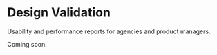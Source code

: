 # Design Validation
Usability and performance reports for agencies and product managers.

Coming soon.